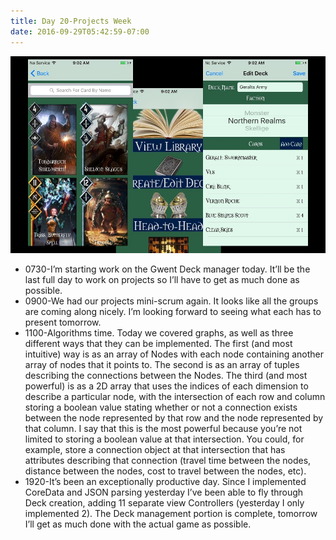 ```yaml
---
title: Day 20-Projects Week
date: 2016-09-29T05:42:59-07:00
---
```

![Day 20](/assets/day20.jpg)

* 0730-I’m starting work on the Gwent Deck manager today.  It’ll be the last full day to work on projects so I’ll have to get as much done as possible.
* 0900-We had our projects mini-scrum again.  It looks like all the groups are coming along nicely.  I’m looking forward to seeing what each has to present tomorrow.
* 1100-Algorithms time.  Today we covered graphs, as well as three different ways that they can be implemented.  The first (and most intuitive) way is as an array of Nodes with each node containing another array of nodes that it points to.  The second is as an array of tuples describing the connections between the Nodes.  The third (and most powerful) is as a 2D array that uses the indices of each dimension to describe a particular node, with the intersection of each row and column storing a boolean value stating whether or not a connection exists between the node represented by that row and the node represented by that column.  I say that this is the most powerful because you’re not limited to storing a boolean value at that intersection.  You could, for example, store a connection object at that intersection that has attributes describing that connection (travel time between the nodes, distance between the nodes, cost to travel between the nodes, etc). 
* 1920-It’s been an exceptionally productive day.  Since I implemented CoreData and JSON parsing yesterday I’ve been able to fly through Deck creation, adding 11 separate view Controllers (yesterday I only implemented 2).  The Deck management portion is complete, tomorrow I’ll get as much done with the actual game as possible.
